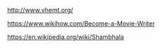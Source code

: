 http://www.vhemt.org/

https://www.wikihow.com/Become-a-Movie-Writer

https://en.wikipedia.org/wiki/Shambhala
